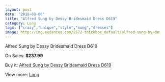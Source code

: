 ```yaml
---
layout: post
date: '2018-08-06'
title: "Alfred Sung by Dessy Bridesmaid Dress D619"
category: Long
tags: ["crazy","unique","style","sung","dresses"]
image: http://img.eudances.com/5572-thickbox_default/alfred-sung-by-dessy-bridesmaid-dress-d619.jpg
---
```

Alfred Sung by Dessy Bridesmaid Dress D619

On Sales: **$237.99**
<a href="https://www.eudances.com/en/long/1920-alfred-sung-by-dessy-bridesmaid-dress-d619.html"><amp-img layout="responsive" width="600" height="600" src="//img.eudances.com/5572-thickbox_default/alfred-sung-by-dessy-bridesmaid-dress-d619.jpg" alt="Alfred Sung by Dessy Bridesmaid Dress D619 0" /></a>
<a href="https://www.eudances.com/en/long/1920-alfred-sung-by-dessy-bridesmaid-dress-d619.html"><amp-img layout="responsive" width="600" height="600" src="//img.eudances.com/5573-thickbox_default/alfred-sung-by-dessy-bridesmaid-dress-d619.jpg" alt="Alfred Sung by Dessy Bridesmaid Dress D619 1" /></a>

Buy it: [Alfred Sung by Dessy Bridesmaid Dress D619](https://www.eudances.com/en/long/1920-alfred-sung-by-dessy-bridesmaid-dress-d619.html "Alfred Sung by Dessy Bridesmaid Dress D619")

View more: [Long](https://www.eudances.com/en/21-long "Long")